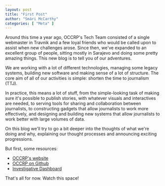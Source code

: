 ```yaml
---
layout: post
title: "First Post"
author: "Smári McCarthy"
categories: [ "Meta" ]
---
```


Around this time a year ago, OCCRP's Tech Team consisted of a single 
webmaster in Travnik and a few loyal friends who would be called upon to 
assist when new challenges arose. Since then, we've expanded to an 
excellent group of people, sitting mostly in Sarajevo and doing some pretty
amazing things. This new blog is to tell you of our adventures.

We are working with a lot of different technologies, managing some 
legacy systems, building new software and making sense of a lot of 
structure. The core aim of all of our activities is simple: shorten the 
time to journalism (TTJ).

In practice, this means a lot of stuff, from the simple-looking task of 
making sure it's possible to publish stories, with whatever visuals and 
interactives are needed, to serving tools for sharing and collaboration 
between journalists, to constructing gadgets that allow journalists to 
work more effectively, and designing and building new systems that allow 
journalists to work better with large volumes of data.

On this blog we'll try to go a bit deeper into the thoughts of what 
we're doing and why, explaining our thought processes and announcing 
exciting progressions. 

But first, some resources:

 * [OCCRP's website](https://occrp.org)
 * [OCCRP on Github](https://github.com/occrp)
 * [Investigative Dashboard](https://investigativedashboard.org)

That's all for now. Watch this space!
